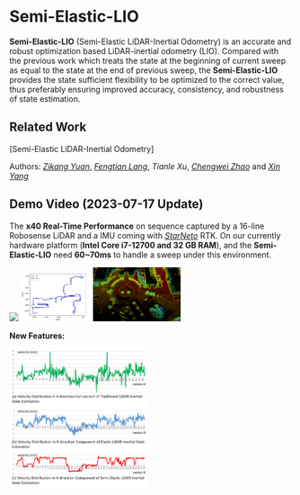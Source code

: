 # Semi-Elastic-LIO

**Semi-Elastic-LIO** (Semi-Elastic LiDAR-Inertial Odometry) is an accurate and robust optimization based LiDAR-inertial odometry (LIO). Compared with the previous work which treats the state at the beginning of current sweep as equal to the state at the end of previous sweep, the **Semi-Elastic-LIO** provides the state sufficient flexibility to be optimized to the correct value, thus preferably ensuring improved accuracy, consistency, and robustness of state estimation.

## Related Work

[Semi-Elastic LiDAR-Inertial Odometry]

Authors: [*Zikang Yuan*](https://scholar.google.com/citations?hl=zh-CN&user=acxdM9gAAAAJ), [*Fengtian Lang*](https://scholar.google.com/citations?hl=zh-CN&user=zwgGSkEAAAAJ&view_op=list_works&gmla=ABEO0Yrl4-YPuowyntSYyCW760yxM5-IWkF8FGV4t9bs9qz1oWrqnlHmPdbt7LMcMDc04kl2puqRR4FaZvaCUONsX7MQhuAC6a--VS2pTsuwj-CyKgWp3iWDP2TS0I__Zui5da4), *Tianle Xu*, [*Chengwei Zhao*](https://github.com/chengwei0427) and [*Xin Yang*](https://scholar.google.com/citations?user=lsz8OOYAAAAJ&hl=zh-CN)

## Demo Video (2023-07-17 Update)

The **x40 Real-Time Performance** on sequence captured by a 16-line Robosense LiDAR and a IMU coming with [*StarNeto*](http://www.starneto.com/) RTK. On our currently hardware platform (**Intel Core i7-12700 and 32 GB RAM**), and the **Semi-Elastic-LIO** need **60~70ms** to handle a sweep under this environment.

<div align="left">
<img src="doc/demo_gif.gif" width=33.3% />
<img src="doc/nclt_result.png" width=56.6% />
</div>

**New Features:**

<div align="left">
<img src="doc/velocity_consistency.png" width=49% />
</div>
